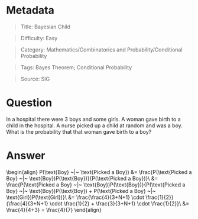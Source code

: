 # Metadata
> Title: Bayesian Child

> Difficulty: Easy

> Category: Mathematics/Combinatorics and Probability/Conditional Probability

> Tags: Bayes Theorem; Conditional Probability

> Source: SIG

# Question
In a hospital there were 3 boys and some girls. A woman gave birth to a child in the hospital. A nurse picked up a child at random and was a boy. What is the probability that that woman gave birth to a boy?

# Answer
\begin{align}
	P(\text{Boy} ~|~ \text{Picked a Boy}) &= \frac{P(\text{Picked a Boy} ~|~ \text{Boy})P(\text{Boy})}{P(\text{Picked a Boy})}\\
	 &= \frac{P(\text{Picked a Boy} ~|~ \text{Boy})P(\text{Boy})}{P(\text{Picked a Boy} ~|~ \text{Boy})P(\text{Boy}) + P(\text{Picked a Boy} ~|~ \text{Girl})P(\text{Girl})}\\
	 &= \frac{\frac{4}{3+N+1} \cdot \frac{1}{2}}{\frac{4}{3+N+1} \cdot \frac{1}{2} + \frac{3}{3+N+1} \cdot \frac{1}{2}}\\
	 &= \frac{4}{4+3} = \frac{4}{7}
\end{align}